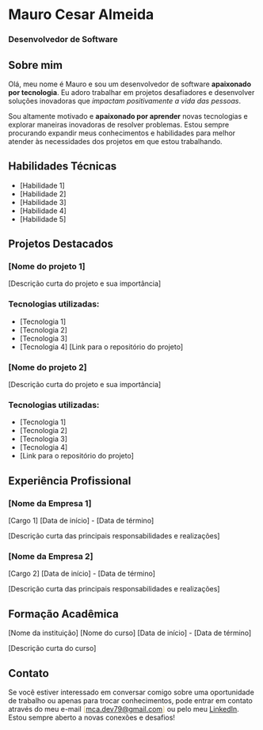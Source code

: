 # Mauro Cesar Almeida
### Desenvolvedor de Software
## Sobre mim
Olá, meu nome é Mauro e sou um desenvolvedor de software **apaixonado por tecnologia**. Eu adoro trabalhar em projetos desafiadores e desenvolver soluções inovadoras que *impactam positivamente a vida das pessoas*.

Sou altamente motivado e **apaixonado por aprender** novas tecnologias e explorar maneiras inovadoras de resolver problemas. Estou sempre procurando expandir meus conhecimentos e habilidades para melhor atender às necessidades dos projetos em que estou trabalhando.

## Habilidades Técnicas
- [Habilidade 1]
- [Habilidade 2]
- [Habilidade 3]
- [Habilidade 4]
- [Habilidade 5]
## Projetos Destacados
### [Nome do projeto 1]
[Descrição curta do projeto e sua importância]

### Tecnologias utilizadas:

- [Tecnologia 1]
- [Tecnologia 2]
- [Tecnologia 3]
- [Tecnologia 4]
[Link para o repositório do projeto]

### [Nome do projeto 2]
[Descrição curta do projeto e sua importância]

### Tecnologias utilizadas:

- [Tecnologia 1]
- [Tecnologia 2]
- [Tecnologia 3]
- [Tecnologia 4]
- [Link para o repositório do projeto]

## Experiência Profissional
### [Nome da Empresa 1]
[Cargo 1]
[Data de início] - [Data de término]

[Descrição curta das principais responsabilidades e realizações]

### [Nome da Empresa 2]
[Cargo 2]
[Data de início] - [Data de término]

[Descrição curta das principais responsabilidades e realizações]

## Formação Acadêmica
[Nome da instituição]
[Nome do curso]
[Data de início] - [Data de término]

[Descrição curta do curso]

## Contato
Se você estiver interessado em conversar comigo sobre uma oportunidade de trabalho ou apenas para trocar conhecimentos, pode entrar em contato através do meu e-mail <span style="color:#E9C46A;">[mca.dev79@gmail.com]</span> ou pelo meu <span style="color:#E9C46A;">[LinkedIn](https://www.linkedin.com/in/[mauro-almeida-mca]/)</span>. Estou sempre aberto a novas conexões e desafios!
